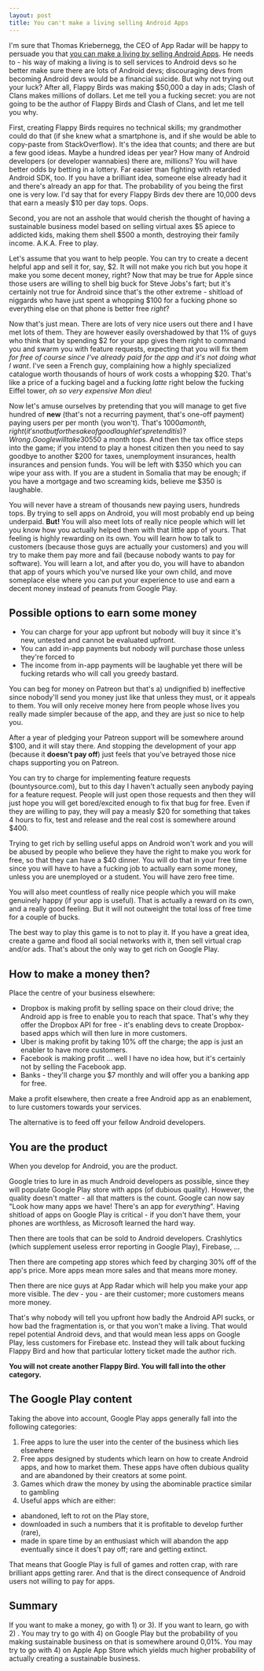 ```yaml
---
layout: post
title: You can't make a living selling Android Apps
---
```


I'm sure that Thomas Kriebernegg, the CEO of App Radar will be happy to persuade you that [you can make a living by selling Android Apps](https://www.quora.com/Can-you-make-a-living-from-selling-Android-iOS-apps-on-the-Google-Play-App-Store). He needs to - his way of making a living is to sell services to Android devs so he better make sure there are lots of Android devs; discouraging devs from becoming Android devs would be a financial suicide. But why not trying out your luck? After all, Flappy Birds was making $50,000 a day in ads; Clash of Clans makes millions of dollars. Let me tell you a fucking secret: you are not going to be the author of Flappy Birds and Clash of Clans, and let me tell you why.

First, creating Flappy Birds requires no technical skills; my grandmother could do that (if she knew what a smartphone is, and if she would be able to copy-paste from StackOverflow). It's the idea that counts; and there are but a few good ideas. Maybe a hundred ideas per year? How many of Android developers (or developer wannabies) there are, millions? You will have better odds by betting in a lottery. Far easier than fighting with retarded Android SDK, too. If you have a brilliant idea, someone else already had it and there's already an app for that. The probability of you being the first one is very low. I'd say that for every Flappy Birds dev there are 10,000 devs that earn a measly $10 per day tops. Oops.

Second, you are not an asshole that would cherish the thought of having a sustainable business model based on selling virtual axes $5 apiece to addicted kids, making them shell $500 a month, destroying their family income. A.K.A. Free to play.

Let's assume that you want to help people. You can try to create a decent helpful app and sell it for, say, $2. It will not make you rich but you hope it make you some decent money, right? Now that may be true for Apple since those users are willing to shell big buck for Steve Jobs's fart; but it's certainly not true for Android since that's the other extreme - shitload of niggards who have just spent a whopping $100 for a fucking phone so everything else on that phone is better free *right*?

Now that's just mean. There are lots of very nice users out there and I have met lots of them. They are however easily overshadowed by that 1% of guys who think that by spending $2 for your app gives them right to command you and swarm you with feature requests, expecting that you will fix them *for free of course since I've already paid for the app and it's not doing what I want*. I've seen a French guy, complaining how a highly specialized catalogue worth thousands of hours of work costs a whopping $20. That's like a price of a fucking bagel and a fucking *latte* right below the fucking Eiffel tower, *oh so very expensive Mon dieu*!

Now let's amuse ourselves by pretending that you will manage to get five hundred of **new** (that's not a recurring payment, that's one-off payment) paying users per per month (you won't). That's $1000 a month, right (it's not but for the sake of good laugh let's pretend it is)? Wrong. Google will take 30% off that, and your country/EU/whatever will take additional 20% VAT off that, thank you very much. You will receive ~$550 a month tops. And then the tax office steps into the game; if you intend to play a honest citizen then you need to say goodbye to another $200 for taxes, unemployment insurances, health insurances and pension funds. You will be left with $350 which you can wipe your ass with. If you are a student in Somalia that may be enough; if you have a mortgage and two screaming kids, believe me $350 is laughable.

You will never have a stream of thousands new paying users, hundreds tops. By trying to sell apps on Android, you will most probably end up being underpaid. **But!** You will also meet lots of really nice people which will let you know how you actually helped them with that little app of yours. That feeling is highly rewarding on its own. You will learn how to talk to customers (because those guys are actually your customers) and you will try to make them pay more and fail (because nobody wants to pay for software). You will learn a lot, and after you do, you will have to abandon that app of yours which you've nursed like your own child, and move someplace else where you can put your experience to use and earn a decent money instead of peanuts from Google Play.

## Possible options to earn some money

* You can charge for your app upfront but nobody will buy it since it's new, untested and cannot be evaluated upfront.
* You can add in-app payments but nobody will purchase those unless they're forced to
* The income from in-app payments will be laughable yet there will be fucking retards who will call you greedy bastard.

You can beg for money on Patreon but that's a) undignified b) ineffective since nobody'll send you money just like that unless they must, or it appeals to them. You will only receive money here from people whose lives you really made simpler because of the app, and they are just so nice to help you.

After a year of pledging your Patreon support will be somewhere around $100, and it will stay there. And stopping the development of your app (because it **doesn't pay off**) just feels that you've betrayed those nice chaps supporting you on Patreon.

You can try to charge for implementing feature requests (bountysource.com), but to this day I haven't actually seen anybody paying for a feature request. People will just open those requests and then they will just hope you will get bored/excited enough to fix that bug for free. Even if they are willing to pay, they will pay a measly $20 for something that takes 4 hours to fix, test and release and the real cost is somewhere around $400.

Trying to get rich by selling useful apps on Android won't work and you will be abused by people who believe they have the right to make you work for free, so that they can have a $40 dinner. You will do that in your free time since you will have to have a fucking job to actually earn some money, unless you are unemployed or a student. You will have zero free time.

You will also meet countless of really nice people which you will make genuinely happy (if your app is useful). That is actually a reward on its own, and a really good feeling. But it will not outweight the total loss of free time for a couple of bucks.

The best way to play this game is to not to play it. If you have a great idea, create a game and flood all social networks with it, then sell virtual crap and/or ads. That's about the only way to get rich on Google Play.

## How to make a money then?

Place the centre of your business elsewhere:

* Dropbox is making profit by selling space on their cloud drive; the Android app is free to enable you to reach that space. That's why they offer the Dropbox API for free - it's enabling devs to create Dropbox-based apps which will then lure in more customers.
* Uber is making profit by taking 10% off the charge; the app is just an enabler to have more customers.
* Facebook is making profit ... well I have no idea how, but it's certainly not by selling the Facebook app.
* Banks - they'll charge you $7 monthly and will offer you a banking app for free.

Make a profit elsewhere, then create a free Android app as an enablement, to lure customers towards your services.

The alternative is to feed off your fellow Android developers.

## You are the product

When you develop for Android, you are the product.

Google tries to lure in as much Android developers as possible, since they will populate Google Play store with apps (of dubious quality). However, the quality doesn't matter - all that matters is the count. Google can now say "Look how many apps we have! There's an app for *everything*". Having shitload of apps on Google Play is critical - if you don't have them, your phones are worthless, as Microsoft learned the hard way.

Then there are tools that can be sold to Android developers. Crashlytics (which supplement useless error reporting in Google Play), Firebase, ...

Then there are competing app stores which feed by charging 30% off of the app's price. More apps mean more sales and that means more money.

Then there are nice guys at App Radar which will help you make your app more visible. The dev - you - are their customer; more customers means more money.

That's why nobody will tell you upfront how badly the Android API sucks, or how bad the fragmentation is, or that you won't make a living. That would repel potential Android devs, and that would mean less apps on Google Play, less customers for Firebase etc. Instead they will talk about fucking Flappy Bird and how that particular lottery ticket made the author rich.

**You will not create another Flappy Bird. You will fall into the other category.**

## The Google Play content

Taking the above into account, Google Play apps generally fall into the following categories:

1. Free apps to lure the user into the center of the business which lies elsewhere
2. Free apps designed by students which learn on how to create Android apps, and how to market them. These apps have often dubious quality and are abandoned by their creators at some point.
3. Games which draw the money by using the abominable practice similar to gambling
4. Useful apps which are either:
  * abandoned, left to rot on the Play store,
  * downloaded in such a numbers that it is profitable to develop further (rare),
  * made in spare time by an enthusiast which will abandon the app eventually since it does't pay off; rare and getting extinct.

That means that Google Play is full of games and rotten crap, with rare brilliant apps getting rarer. And that is the direct consequence of Android users not willing to pay for apps.

## Summary

If you want to make a money, go with 1) or 3). If you want to learn, go with 2) . You may try to go with 4) on Google Play but the probability of you making sustainable business on that is somewhere around 0,01%. You may try to go with 4) on Apple App Store which yields much higher probability of actually creating a sustainable business.
